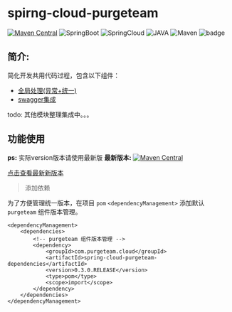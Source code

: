 # spirng-cloud-purgeteam

[![Maven Central](https://img.shields.io/maven-central/v/com.purgeteam.cloud/spring-cloud-purgeteam-dependencies.svg?label=Maven%20Central)](https://search.maven.org/search?q=g:com.purgeteam.cloud%20AND%20a:spirng-cloud-purgeteam)
![SpringBoot](https://img.shields.io/badge/SpringBoot-2.1.8RELEASE-green.svg)
![SpringCloud](https://img.shields.io/badge/SpringCloud-Greenwich.RELEASE-green.svg)
![JAVA](https://img.shields.io/badge/JAVA-1.8+-green.svg)
![Maven](https://img.shields.io/badge/Maven-3.0+-green.svg)
![badge](https://img.shields.io/badge/buil-passing-green.svg)

## 简介:
简化开发共用代码过程，包含以下组件：

- [全局处理(异常+统一)](https://www.purgeteam.com/buckets/unified-dispose-spring-cloud-starter/)
- [swagger集成](https://www.purgeteam.com/)

todo: 其他模块整理集成中。。。

## 功能使用

**ps:** 实际version版本请使用最新版
**最新版本:** [![Maven Central](https://img.shields.io/maven-central/v/com.purgeteam.cloud/spring-cloud-purgeteam-dependencies.svg?label=Maven%20Central)](https://search.maven.org/search?q=g:com.purgeteam.cloud%20AND%20a:spirng-cloud-purgeteam)

[点击查看最新新版本](https://search.maven.org/search?q=g:com.purgeteam.cloud%20AND%20a:spring-cloud-purgeteam-dependencies)

> 添加依赖

为了方便管理统一版本，在项目 `pom` `<dependencyManagement>` 添加默认 `purgeteam` 组件版本管理。
```
<dependencyManagement>
    <dependencies>
        <!-- purgeteam 组件版本管理 -->
        <dependency>
            <groupId>com.purgeteam.cloud</groupId>
            <artifactId>spring-cloud-purgeteam-dependencies</artifactId>
            <version>0.3.0.RELEASE</version>
            <type>pom</type>
            <scope>import</scope>
        </dependency>
    </dependencies>
</dependencyManagement>
```